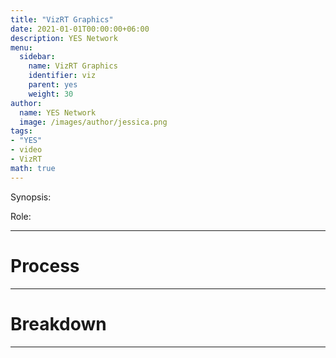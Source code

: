 ```yaml
---
title: "VizRT Graphics"
date: 2021-01-01T00:00:00+06:00
description: YES Network
menu:
  sidebar:
    name: VizRT Graphics
    identifier: viz
    parent: yes
    weight: 30
author:
  name: YES Network
  image: /images/author/jessica.png
tags:
- "YES"
- video
- VizRT
math: true
---
```


Synopsis: 

Role:

---
# Process

---

# Breakdown


---